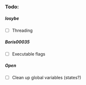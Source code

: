 ### Todo:

##### Iosybe
- [ ] Threading
##### Boris00035
- [ ] Executable flags
##### Open
- [ ] Clean up global variables (states?)
